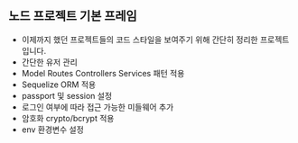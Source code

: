 ## 노드 프로젝트 기본 프레임
- 이제까지 했던 프로젝트들의 코드 스타일을 보여주기 위해 간단히 정리한 프로젝트입니다.
- 간단한 유저 관리 
- Model Routes Controllers Services 패턴 적용
- Sequelize ORM 적용
- passport 및 session 설정
- 로그인 여부에 따라 접근 가능한 미들웨어 추가
- 암호화 crypto/bcrypt 적용
- env 환경변수 설정